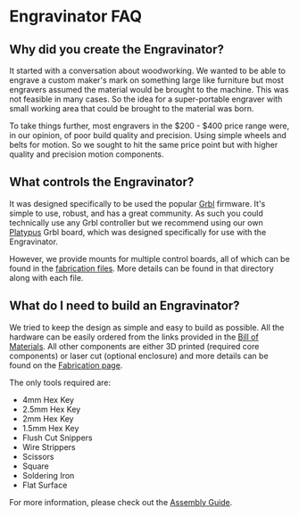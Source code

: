# Engravinator FAQ

## Why did you create the Engravinator?

It started with a conversation about woodworking. We wanted to be able to engrave a custom maker's mark on something large like furniture but most engravers assumed the material would be brought to the machine. This was not feasible in many cases. So the idea for a super-portable engraver with small working area that could be brought to the material was born.

To take things further, most engravers in the $200 - $400 price range were, in our opinion, of poor build quality and precision. Using simple wheels and belts for motion. So we sought to hit the same price point but with higher quality and precision motion components.

## What controls the Engravinator?

It was designed specifically to be used the popular [Grbl](https://github.com/gnea/grbl) firmware. It's simple to use, robust, and has a great community. As such you could technically use any Grbl controller but we recommend using our own [Platypus](https://github.com/ManiacalLabs/Platypus) Grbl board, which was designed specifically for use with the Engravinator.

However, we provide mounts for multiple control boards, all of which can be found in the [fabrication files](/Mk1/Fabrication/3D%20Printed/Controller%20Box). More details can be found in that directory along with each file.

## What do I need to build an Engravinator?

We tried to keep the design as simple and easy to build as possible. All the hardware can be easily ordered from the links provided in the [Bill of Materials](/mk1/buy/). All other components are either 3D printed (required core components) or laser cut (optional enclosure) and more details can be found on the [Fabrication page](/mk1/Fabrication.html/).

The only tools required are:

- 4mm Hex Key
- 2.5mm Hex Key
- 2mm Hex Key
- 1.5mm Hex Key
- Flush Cut Snippers
- Wire Strippers
- Scissors
- Square
- Soldering Iron
- Flat Surface

For more information, please check out the [Assembly Guide](/mk1/assembly/).